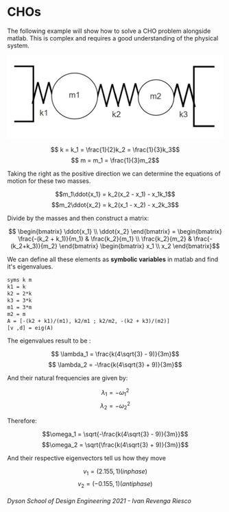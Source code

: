 # CHOs

The following example will show how to solve a CHO problem alongside matlab. This is complex and requires a good understanding of the physical system.

![imagen](images/imagen.jpg)

$$ k = k_1 = \frac{1}{2}k_2 = \frac{1}{3}k_3$$
$$ m = m_1 = \frac{1}{3}m_2$$

Taking the right as the positive direction we can determine the equations of motion for these two masses.

$$m_1\ddot{x_1} = k_2(x_2 - x_1) - x_1k_1$$
$$m_2\ddot{x_2} = k_2(x_1 - x_2) - x_2k_3$$

Divide by the masses and then construct a matrix:

$$ \begin{bmatrix}
\ddot{x_1}  \\
\ddot{x_2}
\end{bmatrix} =
\begin{bmatrix}
\frac{-(k_2 + k_1)}{m_1} & \frac{k_2}{m_1} \\
\frac{k_2}{m_2} & \frac{-(k_2+k_3)}{m_2} 
\end{bmatrix}
\begin{bmatrix}
x_1 \\
x_2
\end{bmatrix}$$

We can define all these elements as **symbolic variables** in matlab and find it's eigenvalues.

```matlab:Code
syms k m
k1 = k
k2 = 2*k
k3 = 3*k
m1 = 3*m
m2 = m
A = [-(k2 + k1)/(m1), k2/m1 ; k2/m2, -(k2 + k3)/(m2)]
[v ,d] = eig(A)
```

The eigenvalues result to be :

$$ \lambda_1 = \frac{k(4\sqrt{3} - 9)}{3m}$$
$$ \lambda_2 = -\frac{k(4\sqrt{3} + 9)}{3m}$$

And their natural frequencies are given by:

$$ \lambda_1 = -\omega_1^2$$
$$ \lambda_2 = -\omega_2^2$$

Therefore:

$$\omega_1 = \sqrt{-\frac{k(4\sqrt{3} - 9)}{3m}}$$
$$\omega_2 = \sqrt{\frac{k(4\sqrt{3} + 9)}{3m}}$$


And their respective eigenvectors tell us how they move

$$v_1 = (2.155,1) (in phase)$$
$$v_2 = (-0.155, 1) (antiphase)$$


###### Dyson School of Design Engineering 2021 - Ivan Revenga Riesco



